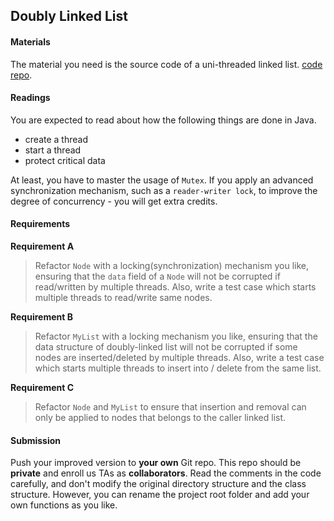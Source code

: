 ## Doubly Linked List

#### Materials

The material you need is the source code of a uni-threaded linked list. [code repo](https://github.com/iss-java/DoublyLinkedList.git).<br>


#### Readings

You are expected to read about how the following things are done in Java. 
- create a thread
- start a thread
- protect critical data

At least, you have to master the usage of `Mutex`. If you apply an advanced synchronization mechanism, such as 
a `reader-writer lock`, to improve the degree of concurrency - you will get extra credits.

#### Requirements

**Requirement A**<br>
> Refactor `Node` with a locking(synchronization) mechanism you like, ensuring that the `data` field of a `Node` will not be corrupted if read/written by multiple threads. Also, write a test case which starts multiple threads to read/write same nodes.

**Requirement B**<br>
> Refactor `MyList` with a locking mechanism you like, ensuring that the data structure of doubly-linked list will not be corrupted if some nodes are inserted/deleted by multiple threads. Also, write a test case which starts multiple threads to insert into / delete from the same list.

**Requirement C**<br>
> Refactor `Node` and `MyList` to ensure that insertion and removal can only be applied to nodes that belongs to the caller linked list.

#### Submission

Push your improved version to **your own** Git repo. This repo should be **private** and enroll us TAs as **collaborators**. Read the comments in the code carefully, and don't modify the original directory structure and the class structure. However, you can rename the project root folder and add your own functions as you like.
